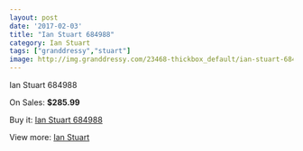 ```yaml
---
layout: post
date: '2017-02-03'
title: "Ian Stuart 684988"
category: Ian Stuart
tags: ["granddressy","stuart"]
image: http://img.granddressy.com/23468-thickbox_default/ian-stuart-684988.jpg
---
```

Ian Stuart 684988

On Sales: **$285.99**
<a href="https://www.granddressy.com/en/ian-stuart/22412-ian-stuart-684988.html"><amp-img layout="responsive" width="600" height="600" src="//img.granddressy.com/23468-thickbox_default/ian-stuart-684988.jpg" alt="Ian Stuart 684988 0" /></a>

Buy it: [Ian Stuart 684988](https://www.granddressy.com/en/ian-stuart/22412-ian-stuart-684988.html "Ian Stuart 684988")

View more: [Ian Stuart](https://www.granddressy.com/en/123-ian-stuart "Ian Stuart")